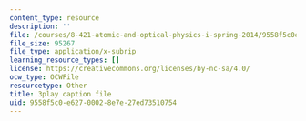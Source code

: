 ```yaml
---
content_type: resource
description: ''
file: /courses/8-421-atomic-and-optical-physics-i-spring-2014/9558f5c0e62700028e7e27ed73510754_o3Oog9I25dA.srt
file_size: 95267
file_type: application/x-subrip
learning_resource_types: []
license: https://creativecommons.org/licenses/by-nc-sa/4.0/
ocw_type: OCWFile
resourcetype: Other
title: 3play caption file
uid: 9558f5c0-e627-0002-8e7e-27ed73510754
---
```

